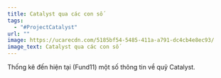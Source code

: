 ```yaml
---
title: Catalyst qua các con số
tags:
  - "#ProjectCatalyst"
url: ""
image: https://ucarecdn.com/5185bf54-5485-411a-a791-dc4cb4e8ec93/
image_text: Catalyst qua các con số
---
```


Thống kê đến hiện tại (Fund11) một số thông tin về quỹ Catalyst.
